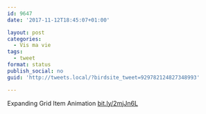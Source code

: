 ```yaml
---
id: 9647
date: '2017-11-12T18:45:07+01:00'

layout: post
categories:
  - Vis ma vie
tags:
  - tweet
format: status
publish_social: no
guid: 'http://tweets.local/?birdsite_tweet=929782124827348993'

---
```


Expanding Grid Item Animation [bit.ly/2mjJn6L](http://bit.ly/2mjJn6L)